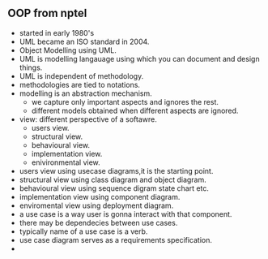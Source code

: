 ## OOP from nptel

- started in early 1980's
- UML became an ISO standard in 2004.
- Object Modelling using UML.
- UML is modelling langauage using which you can document and design things.
- UML is independent of methodology.
- methodologies are tied to notations.
- modelling is an abstraction mechanism.
    - we capture only important aspects and ignores the rest.
    - different models obtained when different aspects are ignored.
- view:  different perspective of a softawre.
    - users view.
    - structural view.
    - behavioural view.
    - implementation view.
    - enivironmental view.
- users view using usecase diagrams,it is the starting point.
- structural view using class diagram and object diagram.
- behavioural view using sequence digram state chart etc.
- implementation view using component diagram.
- enviromental view using deployment diagram.
- a use case is a way user is gonna interact with that component.
- there may be dependecies between use cases.
- typically name of a use case is a verb.
- use case diagram serves as a requirements specification.
- 
